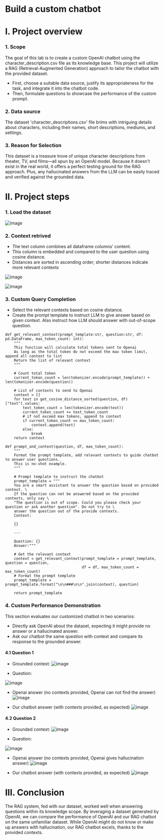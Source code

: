 # Build a custom chatbot

# I. Project overview
### 1. Scope
The goal of this lab is to create a custom OpenAI chatbot using the character_description.csv file as its knowledge base. 
This project will utilize a RAG (Retrieval-Augmented Generation) approach to tailor the chatbot with the provided dataset.
- First, choose a suitable data source, justify its appropriateness for the task, and integrate it into the chatbot code. 
- Then, formulate questions to showcase the performance of the custom prompt. 

### 2. Data source
The dataset 'character_descriptions.csv' file brims with intriguing details about characters, including their names, short descriptions, mediums, and settings.

### 3. Reason for Selection
This dataset is a treasure trove of unique character descriptions from theater, TV, and films—all spun by an OpenAI model. 
Because it doesn't exist in the real world, it offers a perfect testing ground for the RAG approach. 
Plus, any hallucinated answers from the LLM can be easily traced and verified against the grounded data.

# II. Project steps
### 1. Load the dataset
![image](https://github.com/user-attachments/assets/b42a42ac-a225-48ba-b96b-cfdb60384c94)

### 2. Context retrived
- The text column combines all dataframe columns' content.
- This column is embedded and compared to the user question using cosine distance.
- Distances are sorted in ascending order; shorter distances indicate more relevant contexts

![image](https://github.com/user-attachments/assets/a1504941-a6d0-4dc0-beb7-8575c149dab0)

![image](https://github.com/user-attachments/assets/9e0ce3f7-892b-4367-a3b1-889e5fb1ceef)


### 3. Custom Query Completion
- Select the relevant contexts based on cosine distance.
- Create the prompt template to instruct LLM to give answer based on given context. Also instruct how LLM should answer with out-of-scope question.

```
def get_relevant_context(prompt_template:str, question:str, df: pd.DataFrame, max_token_count: int):
    """
    This function will calculate total tokens sent to Openai
    As long as the total token do not exceed the max token limit, append all context to list
    Return the list of relevant context
    """
    
    # Count total token
    current_token_count = len(tokenizer.encode(prompt_template)) + len(tokenizer.encode(question))

    # List of contexts to send to Openai
    context = []
    for text in get_cosine_distance_sorted(question, df)["text"].values:
        text_token_count = len(tokenizer.encode(text))
        current_token_count += text_token_count
        # if not exceed max tokens, append to context
        if current_token_count <= max_token_count:
            context.append(text)
        else:
            break
    return context
```


```
def prompt_and_context(question, df, max_token_count):
    """
    Format the prompt template, add relevant contexts to guide chatbot to answer user questions.
    This is no-shot example.
    """

    # Prompt template to instruct the chatbot
    prompt_template = """
    You are a smart assistant to answer the question based on provided context. \
    If the question can not be answered based on the provided contexts, only say \ 
    "The question is out of scope. Could you please check your question or ask another question". Do not try to \
    answer the question out of the provide contexts.
    Context: 

    {}

    ---

    Question: {}
    Answer:"""

    # Get the relevant context
    context = get_relevant_context(prompt_template = prompt_template, question = question, 
                                   df = df, max_token_count = max_token_count)
    # Format the prompt template
    prompt_template = prompt_template.format("\n\n###\n\n".join(context), question)

    return prompt_template
```


### 4. Custom Performance Demonstration
This section evaluates our customized chatbot in two scenarios:
- Directly ask OpenAI about the dataset, expecting it might provide no answer or a hallucinated answer.
- Ask our chatbot the same question with context and compare its response to the grounded answer.

#### 4.1 Question 1
- Grounded context:
![image](https://github.com/user-attachments/assets/6d3b9d77-0ed4-4061-95f4-cb6db9c3adf8)

- Question:

![image](https://github.com/user-attachments/assets/a4e97363-bc67-489e-83cb-f975734faa0c)

- Openai answer (no contexts provided, Openai can not find the answer)
![image](https://github.com/user-attachments/assets/895f797e-b59d-4273-8957-24efa39bcffa)

- Our chatbot answer (with contexts provided, as expected)
![image](https://github.com/user-attachments/assets/1913c33a-5a79-4622-b264-985db2184777)


#### 4.2 Question 2
- Grounded context:
![image](https://github.com/user-attachments/assets/9595dc30-5c5f-4455-8a8c-b9bffa4134c4)

- Question:

![image](https://github.com/user-attachments/assets/24ace8a4-f35e-4516-9143-0726793feaff)

- Openai answer (no contexts provided, Openai gives hallucination answer)
![image](https://github.com/user-attachments/assets/bb2108f7-690c-4a03-b6ee-7933e8fb6fc0)


- Our chatbot answer (with contexts provided, as expected)
![image](https://github.com/user-attachments/assets/dc018f46-6787-4b7a-8466-b55fb677ba53)


# III. Conclusion
The RAG system, fed with our dataset, worked well when answering questions within its knowledge scope. 
By leveraging a dataset generated by OpenAI, we can compare the performance of OpenAI and our RAG chatbot on the same unfamiliar dataset. 
While OpenAI might do not know or make up answers with hallucination, our RAG chatbot excels, thanks to the provided contexts.


